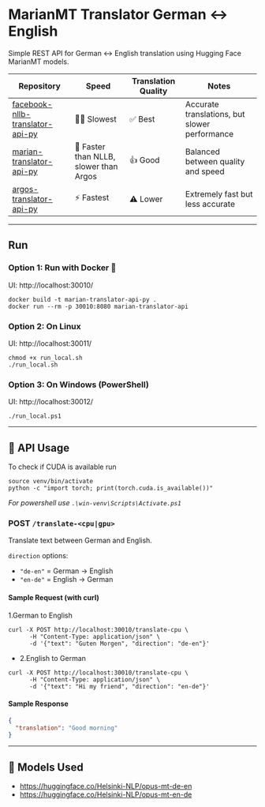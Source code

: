 # MarianMT Translator German ↔ English

Simple REST API for German ↔ English translation using Hugging Face MarianMT models.


| Repository                                                                                    | Speed                                  | Translation Quality | Notes                                         |
|-----------------------------------------------------------------------------------------------|----------------------------------------|---------------------|-----------------------------------------------|
| [facebook-nllb-translator-api-py](https://github.com/jmaycon/facebook-nllb-translator-api-py) | 🚶‍♂️ Slowest                          | ✅ Best              | Accurate translations, but slower performance |
| [marian-translator-api-py](https://github.com/jmaycon/marian-translator-api-py)               | 🏃 Faster than NLLB, slower than Argos | 👍 Good             | Balanced between quality and speed            |
| [argos-translator-api-py](https://github.com/jmaycon/argos-translator-api-py)                 | ⚡ Fastest                              | ⚠️ Lower            | Extremely fast but less accurate              |

---

## Run

### Option 1: Run with Docker 🐳

UI: http://localhost:30010/

```shell
docker build -t marian-translator-api-py .
docker run --rm -p 30010:8080 marian-translator-api 
```

### Option 2: On Linux

UI: http://localhost:30011/

```shell
chmod +x run_local.sh
./run_local.sh
```

### Option 3: On Windows (PowerShell)

UI: http://localhost:30012/

```shell
./run_local.ps1
```

---

## 🔁 API Usage

To check if CUDA is available run

```shell
source venv/bin/activate
python -c "import torch; print(torch.cuda.is_available())"
```
_For powershell use `.\win-venv\Scripts\Activate.ps1`_

### POST `/translate-<cpu|gpu>`

Translate text between German and English.

`direction` options:

- `"de-en"` = German → English
- `"en-de"` = English → German

#### Sample Request (with curl)

1.German to English

```shell
curl -X POST http://localhost:30010/translate-cpu \
      -H "Content-Type: application/json" \
      -d '{"text": "Guten Morgen", "direction": "de-en"}'
```

- 2.English to German

```shell
curl -X POST http://localhost:30010/translate-cpu \
      -H "Content-Type: application/json" \
      -d '{"text": "Hi my friend", "direction": "en-de"}'
```

#### Sample Response

```json
{
  "translation": "Good morning"
}
```
---

## 🧩 Models Used

- https://huggingface.co/Helsinki-NLP/opus-mt-de-en
- https://huggingface.co/Helsinki-NLP/opus-mt-en-de


